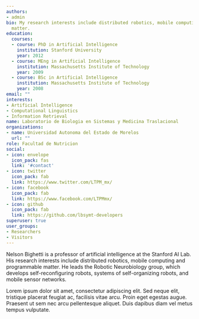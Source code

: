 ```yaml
---
authors:
- admin
bio: My research interests include distributed robotics, mobile computing and programmable
  matter.
education:
  courses:
  - course: PhD in Artificial Intelligence
    institution: Stanford University
    year: 2012
  - course: MEng in Artificial Intelligence
    institution: Massachusetts Institute of Technology
    year: 2009
  - course: BSc in Artificial Intelligence
    institution: Massachusetts Institute of Technology
    year: 2008
email: ""
interests:
- Artificial Intelligence
- Computational Linguistics
- Information Retrieval
name: Laboratorio de Biologia en Sistemas y Medicina Traslacional
organizations:
- name: Universidad Autonoma del Estado de Morelos
  url: ""
role: Facultad de Nutricion
social:
- icon: envelope
  icon_pack: fas
  link: '#contact'
- icon: twitter
  icon_pack: fab
  link: https://www.twitter.com/LTPM_mx/
- icon: facebook
  icon_pack: fab
  link: https://www.facebook.com/LTPMmx/
- icon: github
  icon_pack: fab
  link: https://github.com/lbsymt-developers
superuser: true
user_groups:
- Researchers
- Visitors
---
```


Nelson Bighetti is a professor of artificial intelligence at the Stanford AI Lab. His research interests include distributed robotics, mobile computing and programmable matter. He leads the Robotic Neurobiology group, which develops self-reconfiguring robots, systems of self-organizing robots, and mobile sensor networks.

Lorem ipsum dolor sit amet, consectetur adipiscing elit. Sed neque elit, tristique placerat feugiat ac, facilisis vitae arcu. Proin eget egestas augue. Praesent ut sem nec arcu pellentesque aliquet. Duis dapibus diam vel metus tempus vulputate.

